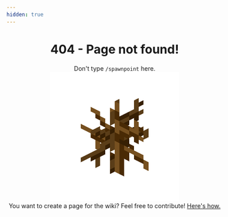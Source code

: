```yaml
---
hidden: true
---
```


<div align="center"><h1 style="display: block !important">404 - Page not found!</h1></div>

<div align="center">Don't type <code>/spawnpoint</code> here.</div>

<div align="center"><img src="/assets/images/misc/dead_bush.png"></div>

<div align="center">You want to create a page for the wiki? Feel free to contribute! <a href="/contribute">Here's how.</a></div>
